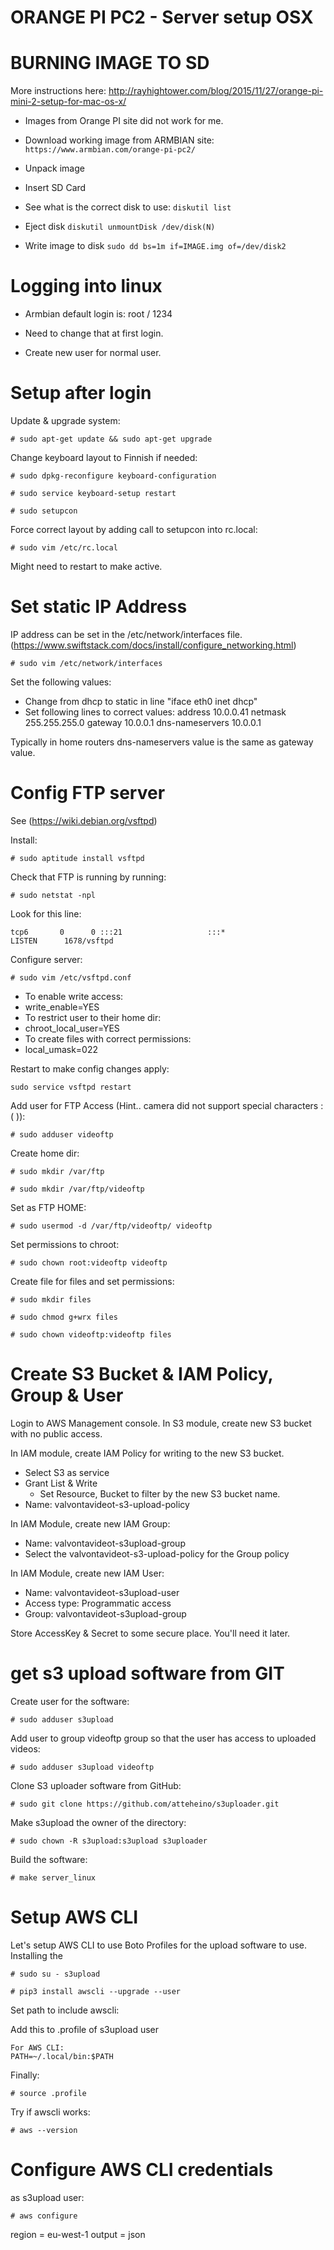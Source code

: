 # ORANGE PI PC2 - Server setup OSX

# BURNING IMAGE TO SD 
More instructions here: http://rayhightower.com/blog/2015/11/27/orange-pi-mini-2-setup-for-mac-os-x/

* Images from Orange PI site did not work for me.
* Download working image from ARMBIAN site:
`https://www.armbian.com/orange-pi-pc2/`

* Unpack image
* Insert SD Card

* See what is the correct disk to use:
`diskutil list`

* Eject disk
`diskutil unmountDisk /dev/disk(N)`

* Write image to disk
`sudo dd bs=1m if=IMAGE.img of=/dev/disk2`

# Logging into linux

* Armbian default login is:
root / 1234

* Need to change that at first login. 

* Create new user for normal user.

# Setup after login

Update & upgrade system:

`# sudo apt-get update && sudo apt-get upgrade`

Change keyboard layout to Finnish if needed:

`# sudo dpkg-reconfigure keyboard-configuration`

`# sudo service keyboard-setup restart`

`# sudo setupcon`

Force correct layout by adding call to setupcon into rc.local:

`# sudo vim /etc/rc.local`

Might need to restart to make active.

# Set static IP Address

IP address can be set in the /etc/network/interfaces file. (https://www.swiftstack.com/docs/install/configure_networking.html)

`# sudo vim /etc/network/interfaces`

Set the following values:

* Change from dhcp to static in line "iface eth0 inet dhcp"
* Set following lines to correct values:
	address 10.0.0.41
    netmask 255.255.255.0
    gateway 10.0.0.1
    dns-nameservers 10.0.0.1
	
Typically in home routers dns-nameservers value is the same as gateway value. 

# Config FTP server

See (https://wiki.debian.org/vsftpd)

Install:

`# sudo aptitude install vsftpd`

Check that FTP is running by running:

`# sudo netstat -npl`

Look for this line:

`tcp6       0      0 :::21                   :::*                    LISTEN      1678/vsftpd`

Configure server:

`# sudo vim /etc/vsftpd.conf`

* To enable write access:
 * write_enable=YES
* To restrict user to their home dir:
 * chroot_local_user=YES
* To create files with correct permissions:
 * local_umask=022
 
Restart to make config changes apply:

`sudo service vsftpd restart` 

Add user for FTP Access (Hint.. camera did not support special characters :( )):

`# sudo adduser videoftp`

Create home dir:

`# sudo mkdir /var/ftp`

`# sudo mkdir /var/ftp/videoftp`

Set as FTP HOME: 

`# sudo usermod -d /var/ftp/videoftp/ videoftp`

Set permissions to chroot:

`# sudo chown root:videoftp videoftp`

Create file for files and set permissions:

`# sudo mkdir files`

`# sudo chmod g+wrx files`

`# sudo chown videoftp:videoftp files`


# Create S3 Bucket & IAM Policy, Group & User

Login to AWS Management console.
In S3 module, create new S3 bucket with no public access.

In IAM module, create IAM Policy for writing to the new S3 bucket.

* Select S3 as service
* Grant List & Write
	* Set Resource, Bucket to filter by the new S3 bucket name.
* Name: valvontavideot-s3-upload-policy

In IAM Module, create new IAM Group:

* Name: valvontavideot-s3upload-group
* Select the valvontavideot-s3-upload-policy for the Group policy


In IAM Module, create new IAM User:

* Name: valvontavideot-s3upload-user
* Access type: Programmatic access
* Group: valvontavideot-s3upload-group

Store AccessKey & Secret to some secure place. You'll need it later.



# get s3 upload software from GIT

Create user for the software:

`# sudo adduser s3upload`

Add user to group videoftp group so that the user has access to uploaded videos:

`# sudo adduser s3upload videoftp`

Clone S3 uploader software from GitHub:

`# sudo git clone https://github.com/atteheino/s3uploader.git`

Make s3upload the owner of the directory:

`# sudo chown -R s3upload:s3upload s3uploader`

Build the software:

`# make server_linux`


# Setup AWS CLI

Let's setup AWS CLI to use Boto Profiles for the upload software to use.
Installing the 

`# sudo su - s3upload`

`# pip3 install awscli --upgrade --user`

Set path to include awscli:

Add this to .profile of s3upload user

```
For AWS CLI:
PATH=~/.local/bin:$PATH
```

Finally: 

`# source .profile`


Try if awscli works:

`# aws --version`

# Configure AWS CLI credentials

as s3upload user:

`# aws configure`

region = eu-west-1
output = json

